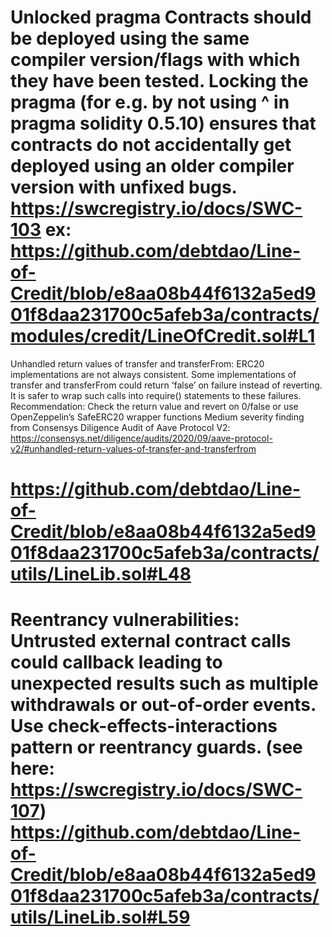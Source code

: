 Unlocked pragma
Contracts should be deployed using the same compiler version/flags with which they have been tested. Locking the pragma (for e.g. by not using ^ in pragma solidity 0.5.10) ensures that contracts do not accidentally get deployed using an older compiler version with unfixed bugs.
https://swcregistry.io/docs/SWC-103
ex:
https://github.com/debtdao/Line-of-Credit/blob/e8aa08b44f6132a5ed901f8daa231700c5afeb3a/contracts/modules/credit/LineOfCredit.sol#L1
==========================================================

Unhandled return values of transfer and transferFrom: ERC20 implementations are not always consistent. Some implementations of transfer and transferFrom could return ‘false’ on failure instead of reverting. It is safer to wrap such calls into require() statements to these failures.
Recommendation: Check the return value and revert on 0/false or use OpenZeppelin’s SafeERC20 wrapper functions
Medium severity finding from Consensys Diligence Audit of Aave Protocol V2: https://consensys.net/diligence/audits/2020/09/aave-protocol-v2/#unhandled-return-values-of-transfer-and-transferfrom

https://github.com/debtdao/Line-of-Credit/blob/e8aa08b44f6132a5ed901f8daa231700c5afeb3a/contracts/utils/LineLib.sol#L48
==========================================================

Reentrancy vulnerabilities: Untrusted external contract calls could callback leading to unexpected results such as multiple withdrawals or out-of-order events. Use check-effects-interactions pattern or reentrancy guards. (see here: https://swcregistry.io/docs/SWC-107)
https://github.com/debtdao/Line-of-Credit/blob/e8aa08b44f6132a5ed901f8daa231700c5afeb3a/contracts/utils/LineLib.sol#L59
==========================================================

